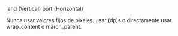 
land (Vertical)
port  (Horizontal)

Nunca usar valores fijos de pixeles, usar (dp)s o directamente usar wrap_content o march_parent.